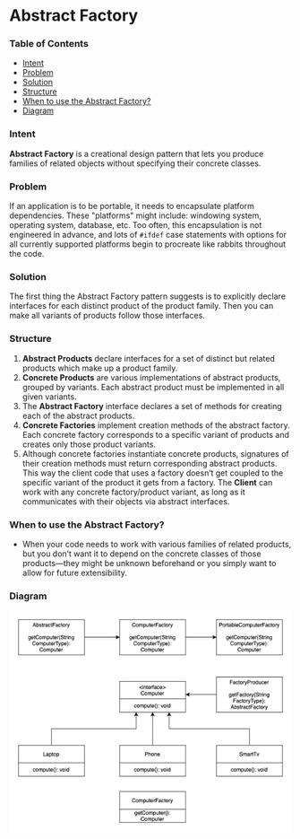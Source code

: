 # Abstract Factory

### Table of Contents

* [Intent](#intent)
* [Problem](#problem)
* [Solution](#solution)
* [Structure](#structure)
* [When to use the Abstract Factory?](#when-to-use-the-abstract-factory)
* [Diagram](#diagram)

### Intent
**Abstract Factory** is a creational design pattern that lets you produce families of related objects without specifying their concrete classes.

### Problem
If an application is to be portable, it needs to encapsulate platform dependencies. These "platforms" might include: windowing system, operating system, database, etc. Too often, this encapsulation is not engineered in advance, and lots of `#ifdef` case statements with options for all currently supported platforms begin to procreate like rabbits throughout the code.

### Solution
The first thing the Abstract Factory pattern suggests is to explicitly declare interfaces for each distinct product of the product family.  Then you can make all variants of products follow those interfaces.

### Structure
1. **Abstract Products** declare interfaces for a set of distinct but related products which make up a product family.
2. **Concrete Products** are various implementations of abstract products, grouped by variants. Each abstract product must be implemented in all given variants.
3. The **Abstract Factory** interface declares a set of methods for creating each of the abstract products.
4. **Concrete Factories** implement creation methods of the abstract factory. Each concrete factory corresponds to a specific variant of products and creates only those product variants.
5. Although concrete factories instantiate concrete products, signatures of their creation methods must return corresponding abstract products. This way the client code that uses a factory doesn’t get coupled to the specific variant of the product it gets from a factory. The **Client** can work with any concrete factory/product variant, as long as it communicates with their objects via abstract interfaces.

### When to use the Abstract Factory?
- When your code needs to work with various families of related products, but you don’t want it to depend on the concrete classes of those products—they might be unknown beforehand or you simply want to allow for future extensibility.

### Diagram

![](../../../../resources/images/abstract-factory.png)
